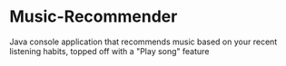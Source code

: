 # Music-Recommender
Java console application that recommends music based on your recent listening habits, topped off with a "Play song" feature
